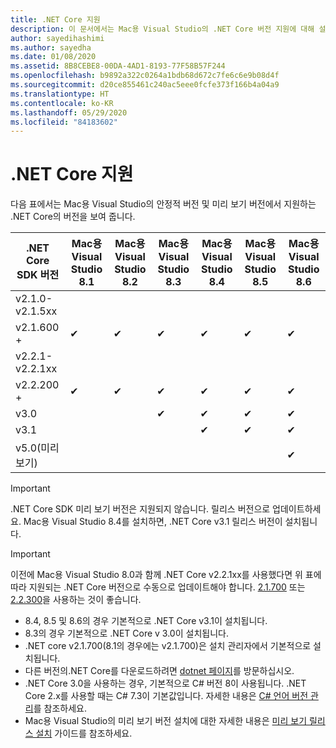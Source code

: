 ```yaml
---
title: .NET Core 지원
description: 이 문서에서는 Mac용 Visual Studio의 .NET Core 버전 지원에 대해 설명합니다.
author: sayedihashimi
ms.author: sayedha
ms.date: 01/08/2020
ms.assetid: 8B8CEBE8-00DA-4AD1-8193-77F58B57F244
ms.openlocfilehash: b9892a322c0264a1bdb68d672c7fe6c6e9b08d4f
ms.sourcegitcommit: d20ce855461c240ac5eee0fcfe373f166b4a04a9
ms.translationtype: HT
ms.contentlocale: ko-KR
ms.lasthandoff: 05/29/2020
ms.locfileid: "84183602"
---
```

# <a name="net-core-support"></a>.NET Core 지원

다음 표에서는 Mac용 Visual Studio의 안정적 버전 및 미리 보기 버전에서 지원하는 .NET Core의 버전을 보여 줍니다.

| .NET Core SDK 버전 |Mac용 Visual Studio 8.1 | Mac용 Visual Studio 8.2 | Mac용 Visual Studio 8.3 | Mac용 Visual Studio 8.4 | Mac용 Visual Studio 8.5 | Mac용 Visual Studio 8.6 |
|---------|---------|---------|---------|---------|---------|---------|
|v2.1.0-v2.1.5xx | | | | | | |
|v2.1.600 + |✔︎|✔︎|✔︎|✔︎|✔︎|✔︎|
|v2.2.1-v2.2.1xx | | | | | | |
|v2.2.200 + |✔︎|✔︎|✔︎|✔︎|✔︎|✔︎|
|v3.0 | | |✔︎|✔︎|✔︎|✔︎|
|v3.1 | | | |✔︎|✔︎|✔︎|
|v5.0(미리 보기) | | | | | |✔︎|

> [!IMPORTANT]
> .NET Core SDK 미리 보기 버전은 지원되지 않습니다. 릴리스 버전으로 업데이트하세요. Mac용 Visual Studio 8.4를 설치하면, .NET Core v3.1 릴리스 버전이 설치됩니다.

> [!IMPORTANT]
> 이전에 Mac용 Visual Studio 8.0과 함께 .NET Core v2.2.1xx를 사용했다면 위 표에 따라 지원되는 .NET Core 버전으로 수동으로 업데이트해야 합니다. [2.1.700](https://dotnet.microsoft.com/download/dotnet-core/2.1) 또는 [2.2.300](https://dotnet.microsoft.com/download/dotnet-core/2.2)을 사용하는 것이 좋습니다.

* 8\.4, 8.5 및 8.6의 경우 기본적으로 .NET Core v3.1이 설치됩니다.
* 8\.3의 경우 기본적으로 .NET Core v 3.0이 설치됩니다.
* .NET core v2.1.700(8.1의 경우에는 v2.1.700)은 설치 관리자에서 기본적으로 설치됩니다.
* 다른 버전의.NET Core를 다운로드하려면 [dotnet 페이지](https://dotnet.microsoft.com/download/dotnet-core)를 방문하십시오.
* .NET Core 3.0을 사용하는 경우, 기본적으로 C# 버전 8이 사용됩니다. .NET Core 2.x를 사용할 때는 C# 7.3이 기본값입니다. 자세한 내용은 [C# 언어 버전 관리](/dotnet/csharp/language-reference/configure-language-version)를 참조하세요.
* Mac용 Visual Studio의 미리 보기 버전 설치에 대한 자세한 내용은 [미리 보기 릴리스 설치](/visualstudio/mac/install-preview) 가이드를 참조하세요.
